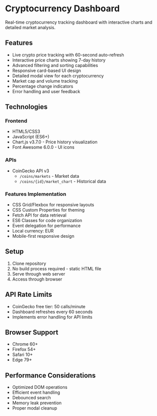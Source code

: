 # Cryptocurrency Dashboard

Real-time cryptocurrency tracking dashboard with interactive charts and detailed market analysis.

## Features

- Live crypto price tracking with 60-second auto-refresh
- Interactive price charts showing 7-day history
- Advanced filtering and sorting capabilities
- Responsive card-based UI design
- Detailed modal view for each cryptocurrency
- Market cap and volume tracking
- Percentage change indicators
- Error handling and user feedback

## Technologies

### Frontend
- HTML5/CSS3
- JavaScript (ES6+)
- Chart.js v3.7.0 - Price history visualization
- Font Awesome 6.0.0 - UI icons

### APIs
- CoinGecko API v3
  - `/coins/markets` - Market data
  - `/coins/{id}/market_chart` - Historical data

### Features Implementation
- CSS Grid/Flexbox for responsive layouts
- CSS Custom Properties for theming
- Fetch API for data retrieval
- ES6 Classes for code organization
- Event delegation for performance
- Local currency: EUR
- Mobile-first responsive design

## Setup

1. Clone repository
2. No build process required - static HTML file
3. Serve through web server
4. Access through browser

## API Rate Limits

- CoinGecko free tier: 50 calls/minute
- Dashboard refreshes every 60 seconds
- Implements error handling for API limits

## Browser Support

- Chrome 60+
- Firefox 54+
- Safari 10+
- Edge 79+

## Performance Considerations

- Optimized DOM operations
- Efficient event handling
- Debounced search
- Memory leak prevention
- Proper modal cleanup